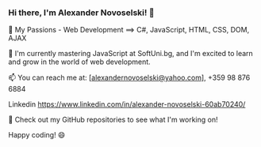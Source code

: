 ### Hi there, I'm Alexander Novoselski! 👋

👀 My Passions - Web Development ==> C#, JavaScript, HTML, CSS, DOM, AJAX

🌱 I'm currently mastering JavaScript at SoftUni.bg, and I'm excited to learn and grow in the world of web development.

📫 You can reach me at: [alexandernovoselski@yahoo.com], +359 98 876 6884

Linkedin https://www.linkedin.com/in/alexander-novoselski-60ab70240/

🚀 Check out my GitHub repositories to see what I'm working on!


Happy coding! 😄
